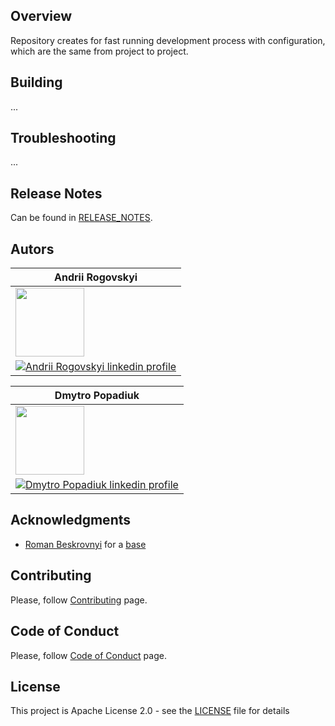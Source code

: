 ## Overview
Repository creates for fast running development process with configuration, which are the same from project to project.

## Building
...

## Troubleshooting
...

## Release Notes
Can be found in [RELEASE_NOTES](RELEASE_NOTES.md).

## Autors

| **Andrii Rogovskyi**      |
| ----------- |
| <img src="https://media-exp1.licdn.com/dms/image/C4E03AQF1ARHm_IRZXA/profile-displayphoto-shrink_800_800/0/1619955291205?e=1655337600&v=beta&t=iT0DjKXZ5T_6Apv2JbSJblOC7JmLVD736h05jWK5z_o" width="110" height="110">     |
| [![Andrii Rogovskyi linkedin profile](https://img.shields.io/badge/LinkedIn-0077B5?style=for-the-badge&logo=linkedin&logoColor=white)](https://www.linkedin.com/in/andrii-rogovskyi/)   |

| **Dmytro Popadiuk**      |
| ----------- |
| <img src="https://s.dou.ua/img/avatars/200x200_foto1_Eh9S2tO.jpg" width="110" height="110">     |
| [![Dmytro Popadiuk linkedin profile](https://www.linkedin.com/in/dmitriypopadiuk/)](https://www.linkedin.com/in/dmitriypopadiuk/)   |


## Acknowledgments
* [Roman Beskrovnyi](https://github.com/romankh3) for a [base](https://github.com/template-repository/template-repository)

## Contributing
Please, follow [Contributing](CONTRIBUTING.md) page.

## Code of Conduct
Please, follow [Code of Conduct](CODE_OF_CONDUCT.md) page.

## License
This project is Apache License 2.0 - see the [LICENSE](LICENSE) file for details
